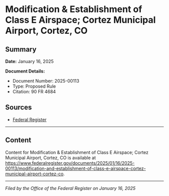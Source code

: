 # Modification & Establishment of Class E Airspace; Cortez Municipal Airport, Cortez, CO

## Summary

**Date:** January 16, 2025

**Document Details:**
- Document Number: 2025-00113
- Type: Proposed Rule
- Citation: 90 FR 4684

## Sources
- [Federal Register](https://www.federalregister.gov/documents/2025/01/16/2025-00113/modification-and-establishment-of-class-e-airspace-cortez-municipal-airport-cortez-co)

---

## Content

Content for Modification & Establishment of Class E Airspace; Cortez Municipal Airport, Cortez, CO is available at https://www.federalregister.gov/documents/2025/01/16/2025-00113/modification-and-establishment-of-class-e-airspace-cortez-municipal-airport-cortez-co.

---

*Filed by the Office of the Federal Register on January 16, 2025*
